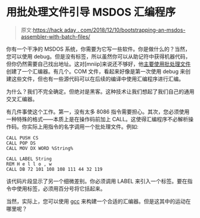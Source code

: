 # 用批处理文件引导 MSDOS 汇编程序

> 原文:[https://hack aday . com/2018/12/10/bootstrapping-an-msdos-assembler-with-batch-files/](https://hackaday.com/2018/12/10/bootstrapping-an-msdos-assembler-with-batch-files/)

你有一个干净的 MSDOS 系统，你需要为它写一些软件。你是做什么的？当然，您可以使用 debug。但是没有标签，所以虽然你可以从助记符中获得机器代码，但你仍然需要自己找出地址。这对[mniip]来说还不够好，他[主要使用批处理文件](https://github.com/mniip/BOOTSTRA)创建了一个汇编器。有几个。COM 文件，看起来好像是第一次使用 debug 来创建这些文件，但也有一些源代码可以在后续的编译中使用汇编程序进行汇编。

为什么？我们不完全确定。但绝对是黑客。这种技术让我们想起了我们自己的通用交叉汇编器。

有几件事使这个工作。第一，没有太多 8086 指令需要担心。其次，您必须使用一种特殊的格式——本质上是在操作码前加上 CALL。这使得汇编程序不必解析操作码。你实际上用指令的名字调用一个批处理文件。例如:

```
CALL PUSH CS
CALL POP DS
CALL MOV DX WORD %String%

CALL LABEL String
REM H e l l o , w
CALL DB 72 101 108 108 111 44 32 119
```

该代码片段显示了另一个细微差别。你必须调用 LABEL 来引入一个标签。要在指令中使用标签，必须用百分号将它括起来。

当然，实际上，您可以使用 [gcc](https://hackaday.com/2018/05/14/msdos-development-with-gcc/) 来构建一个合适的汇编器。但是这其中的运动在哪里呢？